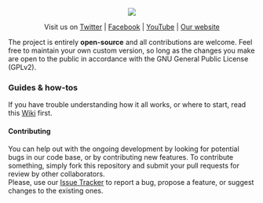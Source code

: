 <p align="center">
    <img src="http://www.battlegroup21.com/styles/WoWDraenor/theme/images/logo_bg21.png">
</p>

<p align="center">
    Visit us on <a href="https://twitter.com/BattleGroup21">Twitter</a> | <a href="https://www.facebook.com/battlegroup21">Facebook</a> | <a href="https://www.youtube.com/c/Battlegroup21">YouTube</a> | <a href="http://www.battlegroup21.com">Our website</a></strong></sup>
</p>

The project is entirely **open-source** and all contributions are welcome. Feel free to maintain your own custom version, so long as the changes you make are open to the public in accordance with the GNU General Public License (GPLv2).
  
### Guides & how-tos
If you have trouble understanding how it all works, or where to start, read this [Wiki](https://github.com/ElTyranos/BG21_PvP/wiki) first.  
  
#### Contributing
You can help out with the ongoing development by looking for potential bugs in our code base, or by contributing new features. To contribute something, simply fork this repository and submit your pull requests for review by other collaborators.  
Please, use our [Issue Tracker](https://github.com/ElTyranos/BG21_PvP/issues) to report a bug, propose a feature, or suggest changes to the existing ones.
